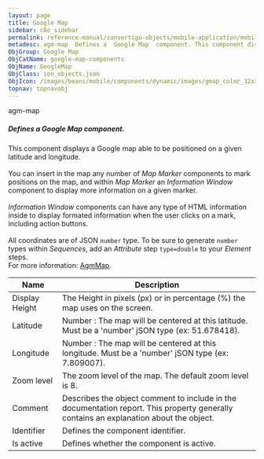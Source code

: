 ```yaml
---
layout: page
title: Google Map
sidebar: c8o_sidebar
permalink: reference-manual/convertigo-objects/mobile-application/mobile-components/google-map-components/google-map/
metadesc: agm-map  Defines a  Google Map  component. This component displays a Google map able to be positioned on a given latitude and longitude.  You can inse
ObjGroup: Google Map
ObjCatName: google-map-components
ObjName: GoogleMap
ObjClass: ion_objects.json
ObjIcon: /images/beans/mobile/components/dynamic/images/gmap_color_32x32.png
topnav: topnavobj
---
```

agm-map<br/>

##### Defines a <i>Google Map</i> component.<br/>
This component displays a Google map able to be positioned on a given latitude and longitude.<br/>
<br/>
You can insert in the map any number of <i>Map Marker</i> components to mark positions on the map, and within <i>Map Marker</i> an <i>Information Window</i> component to display more information on a given marker.<br/>
<br/>
<i>Information Window</i> components can have any type of HTML information inside to display formated information when the user clicks on a mark, including action buttons.<br/>
<br/>
All coordinates are of JSON <code>number</code> type. To be sure to generate <code>number</code> types within <i>Sequences</i>, add an <i>Attribute</i> step <code>type=double</code> to your <i>Element</i> steps.<br/>
 For more information: <a href='https://angular-maps.com/api-docs/agm-core/components/AgmMap.html'>AgmMap</a>.

Name | Description 
--- | ---
Display Height | The Height in pixels (px) or in percentage (%) the map uses on the screen.
Latitude | Number : The map will be centered at this latitude. Must be a 'number' jSON type (ex: 51.678418).
Longitude | Number : The map will be centered at this longitude. Must be a 'number' jSON type (ex: 7.809007).
Zoom level | The zoom level of the map. The default zoom level is 8.
Comment | Describes the object comment to include in the documentation report.  This property generally contains an explanation about the object. 
Identifier | Defines the component identifier.  
Is active | Defines whether the component is active. 

